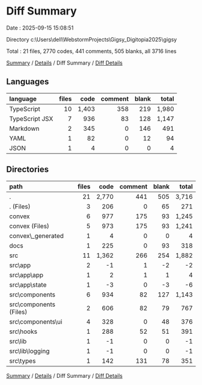 # Diff Summary

Date : 2025-09-15 15:08:51

Directory c:\\Users\\dell\\WebstormProjects\\Gigsy_Digitopia2025\\gigsy

Total : 21 files,  2770 codes, 441 comments, 505 blanks, all 3716 lines

[Summary](results.md) / [Details](details.md) / Diff Summary / [Diff Details](diff-details.md)

## Languages
| language | files | code | comment | blank | total |
| :--- | ---: | ---: | ---: | ---: | ---: |
| TypeScript | 10 | 1,403 | 358 | 219 | 1,980 |
| TypeScript JSX | 7 | 936 | 83 | 128 | 1,147 |
| Markdown | 2 | 345 | 0 | 146 | 491 |
| YAML | 1 | 82 | 0 | 12 | 94 |
| JSON | 1 | 4 | 0 | 0 | 4 |

## Directories
| path | files | code | comment | blank | total |
| :--- | ---: | ---: | ---: | ---: | ---: |
| . | 21 | 2,770 | 441 | 505 | 3,716 |
| . (Files) | 3 | 206 | 0 | 65 | 271 |
| convex | 6 | 977 | 175 | 93 | 1,245 |
| convex (Files) | 5 | 973 | 175 | 93 | 1,241 |
| convex\\_generated | 1 | 4 | 0 | 0 | 4 |
| docs | 1 | 225 | 0 | 93 | 318 |
| src | 11 | 1,362 | 266 | 254 | 1,882 |
| src\\app | 2 | -1 | 1 | -2 | -2 |
| src\\app\\app | 1 | 2 | 1 | 1 | 4 |
| src\\app\\state | 1 | -3 | 0 | -3 | -6 |
| src\\components | 6 | 934 | 82 | 127 | 1,143 |
| src\\components (Files) | 2 | 606 | 82 | 79 | 767 |
| src\\components\\ui | 4 | 328 | 0 | 48 | 376 |
| src\\hooks | 1 | 288 | 52 | 51 | 391 |
| src\\lib | 1 | -1 | 0 | 0 | -1 |
| src\\lib\\logging | 1 | -1 | 0 | 0 | -1 |
| src\\types | 1 | 142 | 131 | 78 | 351 |

[Summary](results.md) / [Details](details.md) / Diff Summary / [Diff Details](diff-details.md)